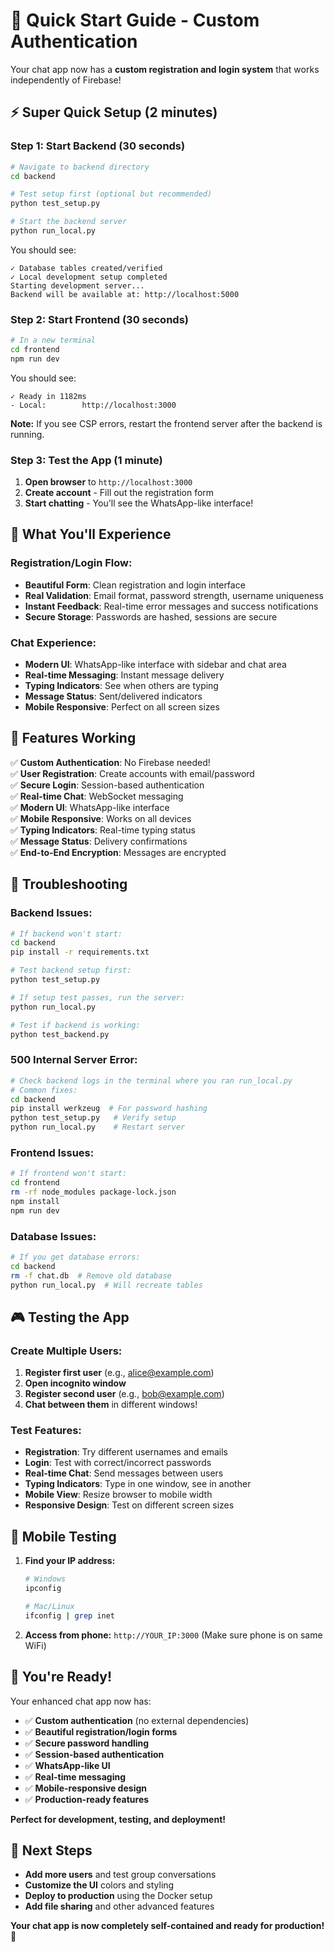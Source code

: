 # 🚀 Quick Start Guide - Custom Authentication

Your chat app now has a **custom registration and login system** that works independently of Firebase!

## ⚡ **Super Quick Setup (2 minutes)**

### **Step 1: Start Backend (30 seconds)**
```bash
# Navigate to backend directory
cd backend

# Test setup first (optional but recommended)
python test_setup.py

# Start the backend server
python run_local.py
```

You should see:
```
✓ Database tables created/verified
✓ Local development setup completed
Starting development server...
Backend will be available at: http://localhost:5000
```

### **Step 2: Start Frontend (30 seconds)**
```bash
# In a new terminal
cd frontend
npm run dev
```

You should see:
```
✓ Ready in 1182ms
- Local:        http://localhost:3000
```

**Note:** If you see CSP errors, restart the frontend server after the backend is running.

### **Step 3: Test the App (1 minute)**
1. **Open browser** to `http://localhost:3000`
2. **Create account** - Fill out the registration form
3. **Start chatting** - You'll see the WhatsApp-like interface!

## 🎯 **What You'll Experience**

### **Registration/Login Flow:**
- **Beautiful Form**: Clean registration and login interface
- **Real Validation**: Email format, password strength, username uniqueness
- **Instant Feedback**: Real-time error messages and success notifications
- **Secure Storage**: Passwords are hashed, sessions are secure

### **Chat Experience:**
- **Modern UI**: WhatsApp-like interface with sidebar and chat area
- **Real-time Messaging**: Instant message delivery
- **Typing Indicators**: See when others are typing
- **Message Status**: Sent/delivered indicators
- **Mobile Responsive**: Perfect on all screen sizes

## 🔧 **Features Working**

✅ **Custom Authentication**: No Firebase needed!  
✅ **User Registration**: Create accounts with email/password  
✅ **Secure Login**: Session-based authentication  
✅ **Real-time Chat**: WebSocket messaging  
✅ **Modern UI**: WhatsApp-like interface  
✅ **Mobile Responsive**: Works on all devices  
✅ **Typing Indicators**: Real-time typing status  
✅ **Message Status**: Delivery confirmations  
✅ **End-to-End Encryption**: Messages are encrypted  

## 🐛 **Troubleshooting**

### **Backend Issues:**
```bash
# If backend won't start:
cd backend
pip install -r requirements.txt

# Test backend setup first:
python test_setup.py

# If setup test passes, run the server:
python run_local.py

# Test if backend is working:
python test_backend.py
```

### **500 Internal Server Error:**
```bash
# Check backend logs in the terminal where you ran run_local.py
# Common fixes:
cd backend
pip install werkzeug  # For password hashing
python test_setup.py   # Verify setup
python run_local.py    # Restart server
```

### **Frontend Issues:**
```bash
# If frontend won't start:
cd frontend
rm -rf node_modules package-lock.json
npm install
npm run dev
```

### **Database Issues:**
```bash
# If you get database errors:
cd backend
rm -f chat.db  # Remove old database
python run_local.py  # Will recreate tables
```

## 🎮 **Testing the App**

### **Create Multiple Users:**
1. **Register first user** (e.g., alice@example.com)
2. **Open incognito window** 
3. **Register second user** (e.g., bob@example.com)
4. **Chat between them** in different windows!

### **Test Features:**
- **Registration**: Try different usernames and emails
- **Login**: Test with correct/incorrect passwords
- **Real-time Chat**: Send messages between users
- **Typing Indicators**: Type in one window, see in another
- **Mobile View**: Resize browser to mobile width
- **Responsive Design**: Test on different screen sizes

## 📱 **Mobile Testing**

1. **Find your IP address:**
   ```bash
   # Windows
   ipconfig
   
   # Mac/Linux
   ifconfig | grep inet
   ```

2. **Access from phone:** `http://YOUR_IP:3000`
   (Make sure phone is on same WiFi)

## 🎉 **You're Ready!**

Your enhanced chat app now has:
- ✅ **Custom authentication** (no external dependencies)
- ✅ **Beautiful registration/login forms**
- ✅ **Secure password handling**
- ✅ **Session-based authentication**
- ✅ **WhatsApp-like UI**
- ✅ **Real-time messaging**
- ✅ **Mobile-responsive design**
- ✅ **Production-ready features**

**Perfect for development, testing, and deployment!**

## 🚀 **Next Steps**

- **Add more users** and test group conversations
- **Customize the UI** colors and styling
- **Deploy to production** using the Docker setup
- **Add file sharing** and other advanced features

**Your chat app is now completely self-contained and ready for production!** 🎊